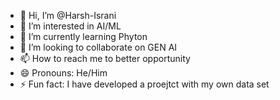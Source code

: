 - 👋 Hi, I’m @Harsh-Israni
- 👀 I’m interested in AI/ML
- 🌱 I’m currently learning Phyton
- 💞️ I’m looking to collaborate on GEN AI
- 📫 How to reach me to better opportunity
- 😄 Pronouns: He/Him
- ⚡ Fun fact: I have developed a proejtct with my own data set

<!---
Harsh-Israni2004/Harsh-Israni2004 is a ✨ special ✨ repository because its `README.md` (this file) appears on your GitHub profile.
You can click the Preview link to take a look at your changes.
--->
